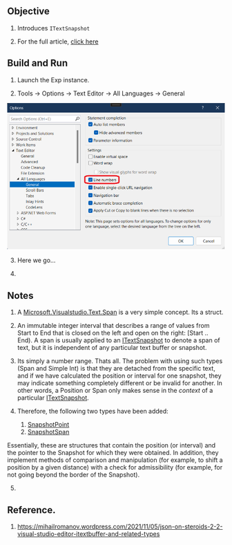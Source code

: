 ## Objective

1. Introduces `ITextSnapshot` 

2. For the full article, [click here](1-ITextBuffer.md)

## Build and Run
1. Launch the Exp instance.

2. Tools -> Options -> Text Editor -> All Languages -> General

![Enable Line numbers](Images/50_50_EnableLineNumbers.png)

3. Here we go...

4. 

## Notes

1. A [Microsoft.Visualstudio.Text.Span](https://learn.microsoft.com/en-us/dotnet/api/microsoft.visualstudio.text.span) is a very simple concept. Its a struct.

2. An immutable integer interval that describes a range of values from Start to End that is closed on the left and open on the right: [Start .. End). A span is usually applied to an [ITextSnapshot](https://learn.microsoft.com/en-us/dotnet/api/microsoft.visualstudio.text.itextsnapshot) to denote a span of text, but it is independent of any particular text buffer or snapshot.

3. Its simply a number range. Thats all. The problem with using such types (Span and Simple Int) is that they are detached from the specific text, and if we have calculated the position or interval for one snapshot, they may indicate something completely different or be invalid for another. In other words, a Position or Span only makes sense in the *context* of a particular [ITextSnapshot](https://learn.microsoft.com/en-us/dotnet/api/microsoft.visualstudio.text.itextsnapshot). 

4. Therefore, the following two types have been added:

   1. [SnapshotPoint](https://docs.microsoft.com/en-us/dotnet/api/microsoft.visualstudio.text.snapshotpoint)
   2. [SnapshotSpan](https://docs.microsoft.com/en-us/dotnet/api/microsoft.visualstudio.text.snapshotspan)

Essentially, these are structures that contain the position (or interval) and the pointer to the Snapshot for which they were obtained. In addition, they implement methods of comparison and manipulation (for example, to shift a position by a given distance) with a check for admissibility (for example, for not going beyond the border of the Snapshot).

5. 

## Reference.
1. https://mihailromanov.wordpress.com/2021/11/05/json-on-steroids-2-2-visual-studio-editor-itextbuffer-and-related-types